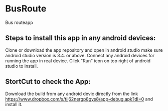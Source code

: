 # BusRoute
Bus routeapp

Steps to install this app in any android devices:
--------------------------------------------------

Clone or download the app repository and open in android studio
make sure android studio version is 3.4. or above.
Connect any android devices for running the app in real device.
Click "Run" icon on top right of android studio to install.

StortCut to check the App:
--------------------------

Download the build from any android devic directly from the link https://www.dropbox.com/s/tjj62nergp8gys8/app-debug.apk?dl=0 and install it.


